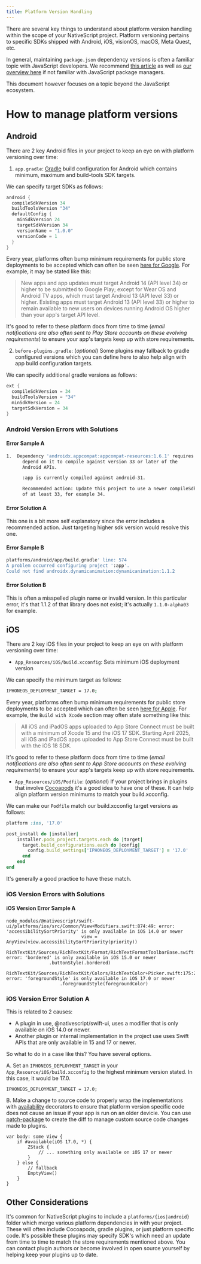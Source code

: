 ```yaml
---
title: Platform Version Handling
---
```


There are several key things to understand about platform version handling within the scope of your NativeScript project. Platform versioning pertains to specific SDKs shipped with Android, iOS, visionOS, macOS, Meta Quest, etc.

In general, maintaining `package.json` dependency versions is often a familiar topic with JavaScript developers. We recommend [this article](https://developer.mozilla.org/en-US/docs/Learn_web_development/Extensions/Client-side_tools/Package_management) as well as [our overview here](https://docs.nativescript.org/guide/development-workflow/using-packages#package-managers) if not familiar with JavaScript package managers.

This document however focuses on a topic beyond the JavaScript ecosystem.

# How to manage platform versions

## Android

There are 2 key Android files in your project to keep an eye on with platform versioning over time:

1. `app.gradle`: [Gradle](https://gradle.org/) build configuration for Android which contains minimum, maximum and build-tools SDK targets.

We can specify target SDKs as follows:

```groovy
android {
  compileSdkVersion 34
  buildToolsVersion "34"
  defaultConfig {
    minSdkVersion 24
    targetSdkVersion 34
    versionName = "1.0.0"
    versionCode = 1
  }
}
```

Every year, platforms often bump minimum requirements for public store deployments to be accepted which can often be seen [here for Google](https://developer.android.com/google/play/requirements/target-sdk). For example, it may be stated like this:

> New apps and app updates must target Android 14 (API level 34) or higher to be submitted to Google Play; except for Wear OS and Android TV apps, which must target Android 13 (API level 33) or higher.
Existing apps must target Android 13 (API level 33) or higher to remain available to new users on devices running Android OS higher than your app's target API level.

It's good to refer to these platform docs from time to time (*email notifications are also often sent to Play Store accounts on these evolving requirements*) to ensure your app's targets keep up with store requirements.

2. `before-plugins.gradle`: (*optional*) Some plugins may fallback to gradle configured versions which you can define here to also help align with app build configuration targets.

We can specify additional gradle versions as follows:

```groovy
ext {
  compileSdkVersion = 34
  buildToolsVersion = "34"
  minSdkVersion = 24
  targetSdkVersion = 34
}
```

### Android Version Errors with Solutions

#### Error Sample A

```bash
1.  Dependency 'androidx.appcompat:appcompat-resources:1.6.1' requires libraries and applications that
      depend on it to compile against version 33 or later of the
      Android APIs.

      :app is currently compiled against android-31.

      Recommended action: Update this project to use a newer compileSdk
      of at least 33, for example 34.
```

#### Error Solution A

This one is a bit more self explanatory since the error includes a recommended action. Just targeting higher sdk version would resolve this one.

#### Error Sample B

```bash
platforms/android/app/build.gradle' line: 574
A problem occurred configuring project ':app'.
Could not find androidx.dynamicanimation:dynamicanimation:1.1.2
```

#### Error Solution B

This is often a misspelled plugin name or invalid version. In this particular error, it's that 1.1.2 of that library does not exist; it's actually `1.1.0-alpha03` for example.

## iOS

There are 2 key iOS files in your project to keep an eye on with platform versioning over time:

- `App_Resources/iOS/build.xcconfig`: Sets minimum iOS deployment version 

We can specify the minimum target as follows:

```bash
IPHONEOS_DEPLOYMENT_TARGET = 17.0;
```

Every year, platforms often bump minimum requirements for public store deployments to be accepted which can often be seen [here for Apple](https://developer.apple.com/ios/submit/). For example, the `Build with Xcode` section may often state something like this:

> All iOS and iPadOS apps uploaded to App Store Connect must be built with a minimum of Xcode 15 and the iOS 17 SDK. Starting April 2025, all iOS and iPadOS apps uploaded to App Store Connect must be built with the iOS 18 SDK.

It's good to refer to these platform docs from time to time (*email notifications are also often sent to App Store accounts on these evolving requirements*) to ensure your app's targets keep up with store requirements.

- `App_Resources/iOS/Podfile`: (*optional*) If your project brings in plugins that involve [Cocoapods](https://cocoapods.org/) it's a good idea to have one of these. It can help align platform version minimums to match your build.xcconfig.

We can make our `Podfile` match our build.xcconfig target versions as follows:

```ruby
platform :ios, '17.0'

post_install do |installer|
    installer.pods_project.targets.each do |target|
      target.build_configurations.each do |config|
        config.build_settings['IPHONEOS_DEPLOYMENT_TARGET'] = '17.0'
      end
    end 
end
```

It's generally a good practice to have these match.

### iOS Version Errors with Solutions

#### iOS Version Error Sample A

```
node_modules/@nativescript/swift-ui/platforms/ios/src/Common/View+Modifiers.swift:874:49: error: 'accessibilitySortPriority' is only available in iOS 14.0 or newer
                            view = AnyView(view.accessibilitySortPriority(priority))

RichTextKit/Sources/RichTextKit/Format/RichTextFormatToolbarBase.swift:148:31: error: 'bordered' is only available in iOS 15.0 or newer
                .buttonStyle(.bordered)

RichTextKit/Sources/RichTextKit/Colors/RichTextColor+Picker.swift:175:22: error: 'foregroundStyle' is only available in iOS 17.0 or newer
                    .foregroundStyle(foregroundColor)
```

### iOS Version Error Solution A

This is related to 2 causes:

- A plugin in use, @nativescript/swift-ui, uses a modifier that is only available on iOS 14.0 or newer.
- Another plugin or internal implementation in the project use uses Swift APIs that are only available in 15 and 17 or newer.

So what to do in a case like this? You have several options.

A. Set an `IPHONEOS_DEPLOYMENT_TARGET` in your `App_Resource/iOS/build.xcconfig` to the highest minimum version stated. In this case, it would be 17.0.

```
IPHONEOS_DEPLOYMENT_TARGET = 17.0;
```

B. Make a change to source code to properly wrap the implementations with [availability](https://docs.swift.org/swift-book/documentation/the-swift-programming-language/statements/#Availability-Condition) decorators to ensure that platform version specific code does not cause an issue if your app is run on an older devicie. You can use [patch-package](https://www.npmjs.com/package/patch-package) to create the diff to manage custom source code changes made to plugins. 

```
var body: some View {
    if #available(iOS 17.0, *) {
        ZStack {
            // ... something only available on iOS 17 or newer
        }
    } else {
        // fallback 
        EmptyView()
    }
}
```

## Other Considerations

It's common for NativeScript plugins to include a `platforms/{ios|android}` folder which merge various platform dependencies in with your project. These will often include Cocoapods, gradle plugins, or just platform specific code. It's possible these plugins may specify SDK's which need an update from time to time to match the store requirements mentioned above. You can contact plugin authors or become involved in open source yourself by helping keep your plugins up to date.
